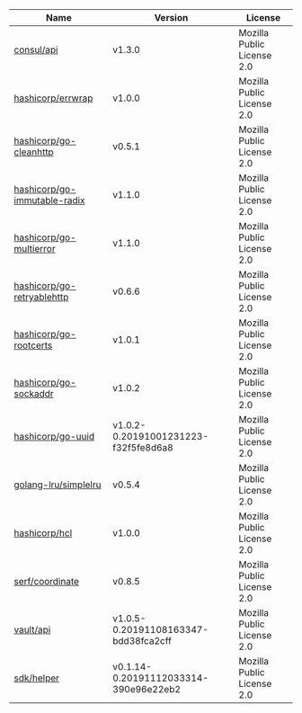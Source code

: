 Name|Version|License
---|---|---
[consul/api](https://github.com/hashicorp/consul)|v1.3.0|Mozilla Public License 2.0
[hashicorp/errwrap](https://github.com/hashicorp/errwrap)|v1.0.0|Mozilla Public License 2.0
[hashicorp/go-cleanhttp](https://github.com/hashicorp/go-cleanhttp)|v0.5.1|Mozilla Public License 2.0
[hashicorp/go-immutable-radix](https://github.com/hashicorp/go-immutable-radix)|v1.1.0|Mozilla Public License 2.0
[hashicorp/go-multierror](https://github.com/hashicorp/go-multierror)|v1.1.0|Mozilla Public License 2.0
[hashicorp/go-retryablehttp](https://github.com/hashicorp/go-retryablehttp)|v0.6.6|Mozilla Public License 2.0
[hashicorp/go-rootcerts](https://github.com/hashicorp/go-rootcerts)|v1.0.1|Mozilla Public License 2.0
[hashicorp/go-sockaddr](https://github.com/hashicorp/go-sockaddr)|v1.0.2|Mozilla Public License 2.0
[hashicorp/go-uuid](https://github.com/hashicorp/go-uuid)|v1.0.2-0.20191001231223-f32f5fe8d6a8|Mozilla Public License 2.0
[golang-lru/simplelru](https://github.com/hashicorp/golang-lru)|v0.5.4|Mozilla Public License 2.0
[hashicorp/hcl](https://github.com/hashicorp/hcl)|v1.0.0|Mozilla Public License 2.0
[serf/coordinate](https://github.com/hashicorp/serf)|v0.8.5|Mozilla Public License 2.0
[vault/api](https://github.com/hashicorp/vault)|v1.0.5-0.20191108163347-bdd38fca2cff|Mozilla Public License 2.0
[sdk/helper](https://github.com/hashicorp/vault)|v0.1.14-0.20191112033314-390e96e22eb2|Mozilla Public License 2.0
